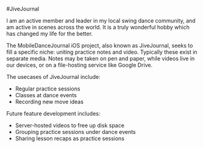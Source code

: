 #JiveJournal

I am an active member and leader in my local swing dance community, and am active in scenes across the world. It is a truly wonderful hobby which has changed my life for the better.

The MobileDanceJournal iOS project, also known as JiveJournal, seeks to fill a specific niche: uniting practice notes and video. Typically these exist in separate media. Notes may be taken on pen and paper, while videos live in our devices, or on a file-hosting service like Google Drive.

The usecases of JiveJournal include:

* Regular practice sessions
* Classes at dance events
* Recording new move ideas

Future feature development includes:

* Server-hosted videos to free up disk space
* Grouping practice sessions under dance events
* Sharing lesson recaps as practice sessions
